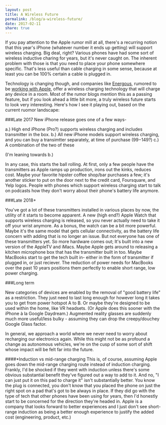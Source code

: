 ```yaml
---
layout: post
title: A Wireless Future
permalink: /blog/a-wireless-future/
date: 2017-02-11
share: true
---
```


If you pay attention to the Apple rumor mill at all, there's a recurring notion that this year's iPhone (whatever number it ends up getting) will support wireless charging. Big deal, right? Various phones have had some sort of wireless inductive charing for years, but it's never caught on. The inherent problem with those is that you need to place your phone somewhere specific. That's less useful than cable charging in some sense, because at least you can be 100% certain a cable is plugged in. 

Technology is changing though, and companies like [Energous](http://www.energous.com), rumored to be [working with Apple](http://appleinsider.com/articles/16/12/20/more-evidence-suggests-apple-tie-up-with-wireless-charging-firm-energous), offer a wireless charging technology that will charge any device in a room. Most of the rumor blogs mention this as a passing feature, but if you look ahead a little bit more, a truly wireless future starts to look very interesting. Here's how I see it playing out, based on the current ruomor landscape:

###Late 2017
New iPhone release goes one of a few ways-

a.) High end iPhone (Pro?) supports wireless charging and includes transmitter in the box.
b.) All new iPhone models support wireless charging, and you can buy a transimtter separately, at time of purchase ($99-$149?)
c.) A combination of the two of these

(I'm leaning towards b.)

In any case, this starts the ball rolling. At first, only a few people have the transmitters as Apple ramps up production, irons out the kinks, reduces cost. Maybe your favorite hipster coffee shop/bar purchases a few; it's another sticker to put on the door next to the credit card, Foursquare, and Yelp logos. People with phones which support wireless charging start to talk on podcasts how they don't worry about their phone's battery life anymore.

###Late 2018+

You've got a lot of these transmitters installed in various places by now, the utility of it starts to become apparent. A new (high end?) Apple Watch that supports wireless charging is released, so you never actually need to take it off your wrist anymore. As a bonus, the watch can be a bit more powerful. Maybe it's the same model that gets cellular connectivity, as the battery life concern with adding that is no longer an issue. But not everyone has one of these transmitters yet. So more hardware comes out; It's built into a new version of the AppleTV and iMacs. Maybe Apple gets around to releasing a kitchen microphone box that has the transmitter built in too. Maybe MacBooks start to get the tech built in- either in the form of transmitter if plugged in, or just reciever. The reduction of power needs for MacBooks over the past 10 years positions them perfectly to enable short range, low power charging. 


###Long term

New categories of devices are enabled by the removal of "good battery life" as a restriction. They just need to last long enough for however long it takes you to get from power hotspot A to B. Or maybe they're designed to be used within the home, like VR headsets. (Or Apple does this sooner with the iPhone à la Google Daydream.) Augmented reality glasses are suddenly much more useful/less bulky - assuming they can drop the creepy/douchey Google Glass factor. 

In general, we approach a world where we never need to worry about recharging our electronics again. While this might not be as profound a change as autonomous vehicles, we're on the cusp of some sort of shift whose impact will be felt far into the future.


####*Induction vs mid-range charging
This is, of course, assuming Apple goes down the mid-range charging route instead of induction charging. Frankly, I'd be shocked if they went with induction unless there's some obvious substantial benefit they've figured out a way to add to it. And no, "I can just put it on this pad to charge it" isn't substantially better. You know the plug is connected, you don't know that you placed the phone on just the right spot on a pad that's got to be always in place. If they did go with the type of tech that other phones have been using for years, then I'd honestly start to be concerned for the direction they're headed in. Apple is a company that looks forward to better experiences and I just don't see short-range induction as being a better enough experience to justify the added cost (engineering, product, etc.)